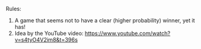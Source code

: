 Rules:
1. A game that seems not to have a clear (higher probability) winner, yet it has!
2. Idea by the YouTube video: https://www.youtube.com/watch?v=s4tyO4V2im8&t=396s
